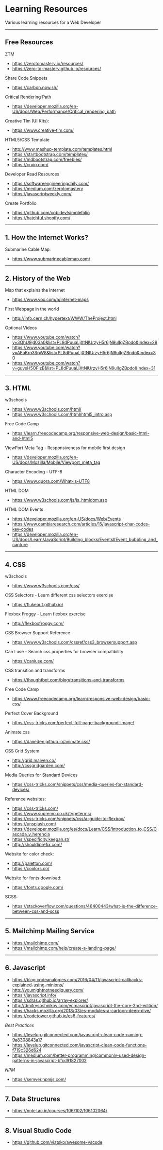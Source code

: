 # Learning Resources
Various learning resources for a Web Developer

******************************************************************************************
## Free Resources
ZTM 
* https://zerotomastery.io/resources/
* https://zero-to-mastery.github.io/resources/

Share Code Snippets
* https://carbon.now.sh/

Critical Rendering Path
* https://developer.mozilla.org/en-US/docs/Web/Performance/Critical_rendering_path

Creative Tim (UI Kits):
* https://www.creative-tim.com/

HTML5/CSS Template 
* http://www.mashup-template.com/templates.html
* https://startbootstrap.com/templates/
* https://mdbootstrap.com/freebies/
* https://cruip.com/

Developer Read Resources
* https://softwareengineeringdaily.com/
* https://medium.com/zerotomastery
* https://javascriptweekly.com/

Create Portfolio
* https://github.com/cobidev/simplefolio
* https://hatchful.shopify.com/

******************************************************************************************
## 1. __How the Internet Works?__

Submarine Cable Map:
* https://www.submarinecablemap.com/

******************************************************************************************
## 2. __History of the Web__

Map that explains the Internet
* https://www.vox.com/a/internet-maps

First Webpage in the world
* http://info.cern.ch/hypertext/WWW/TheProject.html

Optional Videos
* https://www.youtube.com/watch?v=3QhU9jd03a0&list=PL8dPuuaLjXtNlUrzyH5r6jN9ulIgZBpdo&index=29
* https://www.youtube.com/watch?v=AEaKrq3SpW8&list=PL8dPuuaLjXtNlUrzyH5r6jN9ulIgZBpdo&index=30
* https://www.youtube.com/watch?v=guvsH5OFizE&list=PL8dPuuaLjXtNlUrzyH5r6jN9ulIgZBpdo&index=31

******************************************************************************************
## 3. __HTML__

w3schools
* https://www.w3schools.com/html/
* https://www.w3schools.com/html/html5_intro.asp

Free Code Camp
* https://learn.freecodecamp.org/responsive-web-design/basic-html-and-html5

ViewPort Meta Tag - Responsiveness for mobile first design
* https://developer.mozilla.org/en-US/docs/Mozilla/Mobile/Viewport_meta_tag

Character Encoding - UTF-8
* https://www.quora.com/What-is-UTF8

HTML DOM
* https://www.w3schools.com/js/js_htmldom.asp

HTML DOM Events
* https://developer.mozilla.org/en-US/docs/Web/Events
* https://www.cambiaresearch.com/articles/15/javascript-char-codes-key-codes
* https://developer.mozilla.org/en-US/docs/Learn/JavaScript/Building_blocks/Events#Event_bubbling_and_capture

******************************************************************************************
## 4. __CSS__

w3schools
* https://www.w3schools.com/css/

CSS Selectors - Learn different css selectors exercise
* https://flukeout.github.io/

Flexbox Froggy - Learn flexbox exercise
* http://flexboxfroggy.com/

CSS Browser Support Reference
* https://www.w3schools.com/cssref/css3_browsersupport.asp

Can I use - Search css properties for browser compatibility
* https://caniuse.com/

CSS transition and transforms
* https://thoughtbot.com/blog/transitions-and-transforms

Free Code Camp
* https://www.freecodecamp.org/learn/responsive-web-design/basic-css/

Perfect Cover Background
* https://css-tricks.com/perfect-full-page-background-image/

Animate.css
* https://daneden.github.io/animate.css/

CSS Grid System
* http://grid.malven.co/
* http://cssgridgarden.com/

Media Queries for Standard Devices
* https://css-tricks.com/snippets/css/media-queries-for-standard-devices/

Reference websites:
* https://css-tricks.com/
* https://www.supremo.co.uk/typeterms/
* https://css-tricks.com/snippets/css/a-guide-to-flexbox/
* https://unsplash.com/
* https://developer.mozilla.org/es/docs/Learn/CSS/Introduction_to_CSS/Cascada_y_herencia
* https://specificity.keegan.st/
* http://shouldiprefix.com/

Website for color check:
* http://paletton.com/
* https://coolors.co/

Website for fonts download:
* https://fonts.google.com/

SCSS:
* https://stackoverflow.com/questions/46400443/what-is-the-difference-between-css-and-scss

******************************************************************************************
## 5. __Mailchimp Mailing Service__
* https://mailchimp.com/
* https://mailchimp.com/help/create-a-landing-page/

******************************************************************************************
## 6. __Javascript__
* https://blog.codeanalogies.com/2016/04/11/javascript-callbacks-explained-using-minions/
* http://youmightnotneedjquery.com/
* https://javascript.info/
* https://sdras.github.io/array-explorer/
* http://dmitrysoshnikov.com/ecmascript/javascript-the-core-2nd-edition/
* https://hacks.mozilla.org/2018/03/es-modules-a-cartoon-deep-dive/
* https://codetower.github.io/es6-features/

_Best Practices_
* https://levelup.gitconnected.com/javascript-clean-code-naming-9a8308843a17
* https://levelup.gitconnected.com/javascript-clean-code-functions-f719c326d624
* https://medium.com/better-programming/commonly-used-design-patterns-in-javascript-bfcd91827002

_NPM_
* https://semver.npmjs.com/

******************************************************************************************
## 7. __Data Structures__
* https://nptel.ac.in/courses/106/102/106102064/

******************************************************************************************
## 8. __Visual Studio Code__
* https://github.com/viatsko/awesome-vscode


